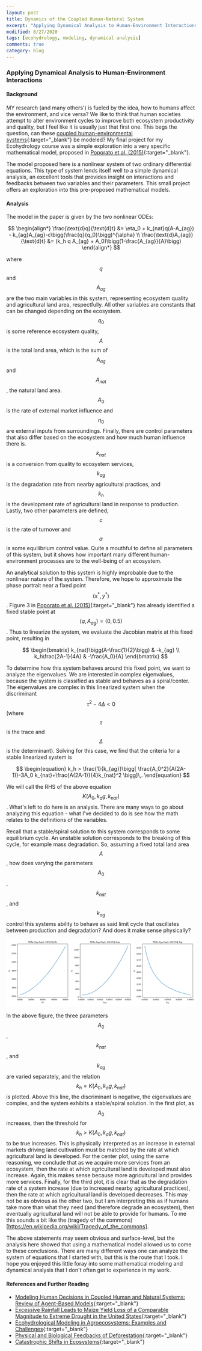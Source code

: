 ```yaml
---
layout: post
title: Dynamics of the Coupled Human-Natural System
excerpt: "Applying Dynamical Analysis to Human-Environment Interactions"
modified: 8/27/2020
tags: [ecohydrology, modeling, dynamical analysis]
comments: true
category: blog
---
```


### Applying Dynamical Analysis to Human-Environment Interactions

#### Background

MY research (and many others') is fueled by the idea, how to humans affect the environment, and vice versa? We like to think that human societies attempt to alter environment cycles to improve both ecosystem productivity and quality, but I feel like it is usually just that first one. This begs the question, can these [coupled human-environmental systems](https://en.wikipedia.org/wiki/Coupled_human%E2%80%93environment_system){:target="_blank"} be modeled? My final project for my Ecohydrology course was a simple exploration into a very specific mathematical model, proposed in [Poporato et al. (2015)](https://doi.org/10.1002/2015WR017289){:target="_blank"}.

The model proposed here is a nonlinear system of two ordinary differential equations. This type of system lends itself well to a simple dynamical analysis, an excellent tools that provides insight on interactions and feedbacks between two variables and their parameters. This small project offers an exploration into this pre-proposed mathematical models.

#### Analysis

The model in the paper is given by the two nonlinear ODEs:

$$
\begin{align*}
\frac{\text{d}q}{\text{d}t} &= \eta_0 + k_{nat}q(A-A_{ag}) - k_{ag}A_{ag}-c\bigg(\frac{q}{q_0}\bigg)^{\alpha} \\
\frac{\text{d}A_{ag}}{\text{d}t} &= (k_h q A_{ag} + A_0)\bigg(1-\frac{A_{ag}}{A}\bigg)
\end{align*}
$$

where $$q$$ and $$A_{ag}$$ are the two main variables in this system, representing ecosystem quality and agricultural land area, respectfully. All other variables are constants that can be changed depending on the ecosystem. $$q_0$$ is some reference ecosystem quality, $$A$$ is the total land area, which is the sum of $$A_{ag}$$ and $$A_{nat}$$, the natural land area. $$A_0$$ is the rate of external market influence and $$\eta_0$$ are external inputs from surroundings. Finally, there are control parameters that also differ based on the ecosystem and how much human influence there is. $$k_{nat}$$ is a conversion from quality to ecosystem services, $$k_{ag}$$ is the degradation rate from nearby agricultural practices, and $$k_h$$ is the development rate of agricultural land in response to production. Lastly, two other parameters are defined, $$c$$ is the rate of turnover and $$\alpha$$ is some equilibrium control value. Quite a mouthful to define all parameters of this system, but it shows how important many different human-environment processes are to the well-being of an ecosystem.

An analytical solution to this system is highly improbable due to the nonlinear nature of the system. Therefore, we hope to approximate the phase portrait near a fixed point $$(x^{*},y^{*})$$. Figure 3 in [Poporato et al. (2015)](https://doi.org/10.1002/2015WR017289){:target="\_blank"} has already identified a fixed stable point at $$(q,A_{ag})=(0,0.5)$$. Thus to linearize the system, we evaluate the Jacobian matrix at this fixed point, resulting in

$$
\begin{bmatrix}
k_{nat}\bigg(A-\frac{1}{2}\bigg) & -k_{ag} \\
k_h\frac{2A-1}{4A} & -\frac{A_0}{A}
\end{bmatrix}
$$

To determine how this system behaves around this fixed point, we want to analyze the eigenvalues. We are interested in complex eigenvalues, because the system is classified as stable and behaves as a spiral/center. The eigenvalues are complex in this linearized system when the discriminant $$\tau^2 - 4\Delta<0$$ (where $$\tau$$ is the trace and $$\Delta$$ is the determinant). Solving for this case, we find that the criteria for a stable linearized system is

$$
\begin{equation}
k_h > \frac{1}{k_{ag}}\bigg[
\frac{A_0^2}{A(2A-1)}-3A_0 k_{nat}+\frac{A(2A-1)}{4}k_{nat}^2
\bigg]\,.
\end{equation}
$$

We will call the RHS of the above equation $$K(A_0,k_ag,k_{nat})$$. What's left to do here is an analysis. There are many ways to go about analyzing this equation - what I've decided to do is see how the math relates to the definitions of the variables.

Recall that a stable/spiral solution to this system corresponds to some equilibrium cycle. An unstable solution corresponds to the breaking of this cycle, for example mass degradation. So, assuming a fixed total land area $$A$$, how does varying the parameters $$A_0$$, $$k_{nat}$$, and $$k_{ag}$$ control this systems ability to behave as said limit cycle that oscillates between production and degradation? And does it make sense physically?

![Figure 1](/images/posts/eco_post1.png)

In the above figure, the three parameters $$A_0$$, $$k_{nat}$$, and $$k_{ag}$$ are varied separately, and the relation $$k_h = K(A_0,k_ag,k_{nat})$$ is plotted. Above this line, the discriminant is negative, the eigenvalues are complex, and the system exhibits a stable/spiral solution. In the first plot, as $$A_0$$ increases, then the threshold for $$k_h>K(A_0,k_ag,k_{nat})$$ to be true increases. This is physically interpreted as an increase in external markets driving land cultivation must be matched by the rate at which agricultural land is developed. For the center plot, using the same reasoning, we conclude that as we acquire more services from an ecosystem, then the rate at which agricultural land is developed must also increase. Again, this makes sense because more agricultural land provides more services. Finally, for the third plot, it is clear that as the degradation rate of a system increase (due to increased nearby agricultural practices), then the rate at which agricultural land is developed decreases. This may not be as obvious as the other two, but I am interpreting this as if humans take more than what they need (and therefore degrade an ecosystem), then eventually agricultural land will not be able to provide for humans. To me this sounds a bit like the (tragedy of the commons)[https://en.wikipedia.org/wiki/Tragedy_of_the_commons].

The above statements may seem obvious and surface-level, but the analysis here showed that using a mathematical model allowed us to come to these conclusions. There are many different ways one can analyze the system of equations that I started with, but this is the route that I took. I hope you enjoyed this little foray into some mathematical modeling and dynamical analysis that I don't often get to experience in my work.

#### References and Further Reading

- [Modeling Human Decisions in Coupled Human and Natural Systems: Review of Agent-Based Models](https://doi.org/10.1016/j.ecolmodel.2011.07.010){:target="\_blank"}
- [Excessive Rainfall Leads to Maize Yield Loss of a Comparable Magnitude to Extreme Drought in the United States](https://doi.org/10.1111/gcb.14628){:target="\_blank"}
- [Ecohydrological Modeling in Agroecosystems: Examples and Challenges](https://doi.org/10.1002/2015WR017289){:target="\_blank"}
- [Physical and Biological Feedbacks of Deforestation](https://doi.org/10.1029/2012RG000394){:target="\_blank"}
- [Catastrophic Shifts in Ecosystems](https://doi.org/10.1038/35098000){:target="\_blank"}
